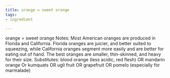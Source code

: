 ```yaml
---
title: orange = sweet orange
tags:
- ingredient

---
```

orange = sweet orange Notes: Most American oranges are produced in Florida and California. Florida oranges are juicier, and better suited to squeezing, while California oranges segment more easily and are better for eating out of hand. The best oranges are smaller, thin-skinned, and heavy for their size. Substitutes: blood orange (less acidic, red flesh) OR mandarin orange Or kumquats OR ugli fruit OR grapefruit OR pomelo (especially for marmalade)
